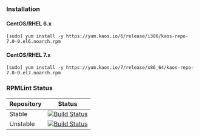 ### Installation

#### CentOS/RHEL 6.x
```
[sudo] yum install -y https://yum.kaos.io/6/release/i386/kaos-repo-7.0-0.el6.noarch.rpm
```

#### CentOS/RHEL 7.x
```
[sudo] yum install -y https://yum.kaos.io/7/release/x86_64/kaos-repo-7.0-0.el7.noarch.rpm
```

### RPMLint Status

| Repository | Status |
|------------|--------|
| Stable | [![Build Status](https://travis-ci.org/essentialkaos/kaos-repo.svg?branch=master)](https://travis-ci.org/essentialkaos/kaos-repo) |
| Unstable | [![Build Status](https://travis-ci.org/essentialkaos/kaos-repo.svg?branch=develop)](https://travis-ci.org/essentialkaos/kaos-repo) |
